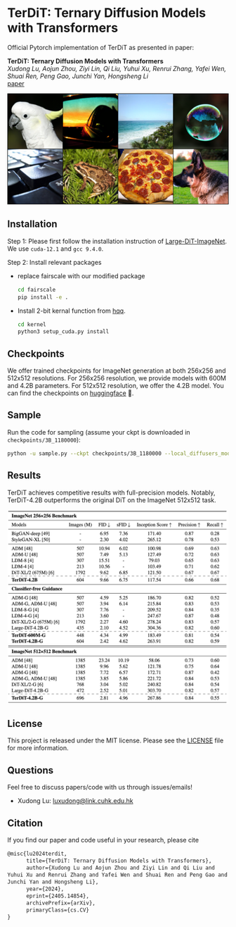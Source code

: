 # TerDiT: Ternary Diffusion Models with Transformers

Official Pytorch implementation of TerDiT as presented in paper:

**TerDiT: Ternary Diffusion Models with Transformers**</br>
*Xudong Lu, Aojun Zhou, Ziyi Lin, Qi Liu, Yuhui Xu, Renrui Zhang, Yafei Wen, Shuai Ren, Peng Gao, Junchi Yan, Hongsheng Li*</br>
[paper](https://arxiv.org/abs/2405.14854)

![](assert/sample_ema_ternary_index.png "Sample Image")

## Installation
Step 1: Please first follow the installation instruction of [Large-DiT-ImageNet](https://github.com/Alpha-VLLM/LLaMA2-Accessory/tree/main/Large-DiT-ImageNet). We use ``cuda-12.1`` and ``gcc 9.4.0``.

Step 2: Install relevant packages
- replace fairscale with our modified package
    ```bash
    cd fairscale
    pip install -e .
    ```
- Install 2-bit kernal function from [hqq](https://github.com/mobiusml/hqq).
    ```bash
    cd kernel
    python3 setup_cuda.py install
    ```

## Checkpoints
We offer trained checkpoints for ImageNet generation at both 256x256 and 512x512 resolutions. For 256x256 resolution, we provide models with 600M and 4.2B parameters. For 512x512 resolution, we offer the 4.2B model. You can find the checkpoints on [huggingface](https://huggingface.co/lucky-lance/TerDiT) 🤗.

## Sample

Run the code for sampling (assume your ckpt is downloaded in ``checkpoints/3B_1180000``):
```bash
python -u sample.py --ckpt checkpoints/3B_1180000 --local_diffusers_model_root  /path/to/diffusers_models --seed 42
```

## Results

TerDiT achieves competitive results with full-precision models. Notably, TerDiT-4.2B outperforms the original DiT on the ImageNet 512x512 task.

![](assert/TerDiT-ImageNet.png "Sample Image")

## License

This project is released under the MIT license. Please see the [LICENSE](LICENSE) file for more information.

## Questions

Feel free to discuss papers/code with us through issues/emails!

- Xudong Lu: <a href="luxudong@link.cuhk.edu.hk">luxudong@link.cuhk.edu.hk</a> 

## Citation

If you find our paper and code useful in your research, please cite

```
@misc{lu2024terdit,
      title={TerDiT: Ternary Diffusion Models with Transformers}, 
      author={Xudong Lu and Aojun Zhou and Ziyi Lin and Qi Liu and Yuhui Xu and Renrui Zhang and Yafei Wen and Shuai Ren and Peng Gao and Junchi Yan and Hongsheng Li},
      year={2024},
      eprint={2405.14854},
      archivePrefix={arXiv},
      primaryClass={cs.CV}
}
```
